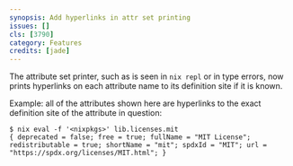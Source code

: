 ```yaml
---
synopsis: Add hyperlinks in attr set printing
issues: []
cls: [3790]
category: Features
credits: [jade]
---
```


The attribute set printer, such as is seen in `nix repl` or in type errors, now prints hyperlinks on each attribute name to its definition site if it is known.

Example: all of the attributes shown here are hyperlinks to the exact definition site of the attribute in question:

```
$ nix eval -f '<nixpkgs>' lib.licenses.mit
{ deprecated = false; free = true; fullName = "MIT License"; redistributable = true; shortName = "mit"; spdxId = "MIT"; url = "https://spdx.org/licenses/MIT.html"; }
```
